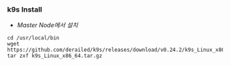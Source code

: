 ### k9s Install
  - *Master Node에서 설치*
```
cd /usr/local/bin
wget https://github.com/derailed/k9s/releases/download/v0.24.2/k9s_Linux_x86_64.tar.gz
tar zxf k9s_Linux_x86_64.tar.gz
```

